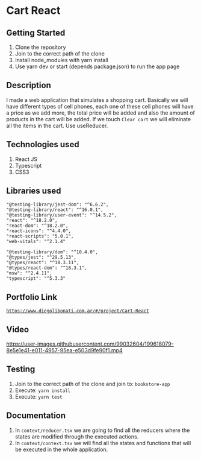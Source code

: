 # Cart React

## Getting Started

1. Clone the repository
2. Join to the correct path of the clone
3. Install node_modules with yarn install
4. Use yarn dev or start (depends package.json) to run the app page

## Description

I made a web application that simulates a shopping cart. Basically we will have different types of cell phones, each one of these cell phones will have a price as we add more, the total price will be added and also the amount of products in the cart will be added. If we touch `Clear cart` we will eliminate all the items in the cart. Use useReducer.

## Technologies used

1. React JS
2. Typescript
3. CSS3

## Libraries used

```
"@testing-library/jest-dom": "^6.6.2",
"@testing-library/react": "^16.0.1",
"@testing-library/user-event": "^14.5.2",
"react": "^18.2.0",
"react-dom": "^18.2.0",
"react-icons": "^4.4.0",
"react-scripts": "5.0.1",
"web-vitals": "^2.1.4"

"@testing-library/dom": "^10.4.0",
"@types/jest": "^29.5.13",
"@types/react": "^18.3.11",
"@types/react-dom": "^18.3.1",
"msw": "^2.4.11",
"typescript": "^5.3.3"
```

## Portfolio Link

[`https://www.diegolibonati.com.ar/#/project/Cart-React`](https://www.diegolibonati.com.ar/#/project/Cart-React)

## Video

https://user-images.githubusercontent.com/99032604/199618079-8e5e1e41-e011-4957-95ea-e503d9fe90f1.mp4

## Testing

1. Join to the correct path of the clone and join to: `bookstore-app`
2. Execute: `yarn install`
3. Execute: `yarn test`

## Documentation

1. In `context/reducer.tsx` we are going to find all the reducers where the states are modified through the executed actions.
3. In `context/context.tsx` we will find all the states and functions that will be executed in the whole application.